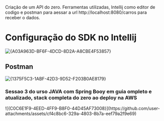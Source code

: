 
  Criação de um API do zero.
  Ferramentas utilizadas, Intellij como editor de codigo e postman para aessar a url http://localhost:8080/carros para receber o dados.

   <h1> Configuração do SDK no Intellij  </h1>

![{A03A963D-BF6F-4DCD-8D2A-A8CBE4F53857}](https://github.com/user-attachments/assets/caa2f4a0-9a9d-428e-b51a-be72f1e3bf75)


  <h2>Postman</h2>

![{1375F5C3-1ABF-42D3-9D52-F203B0AE8179}](https://github.com/user-attachments/assets/85486d25-356f-4c81-85ec-63522e8708b2)

<h3>Sessao 3 do urso JAVA com Spring Booy em guia ompleto e atualizado, stack completa do zero ao deploy na AWS</h3>
![{C0C6E1F9-4EED-4FF9-B8F0-44D45AF73008}](https://github.com/user-attachments/assets/cf4c8bc6-329a-4803-8b7a-eef79a2f9e69)

